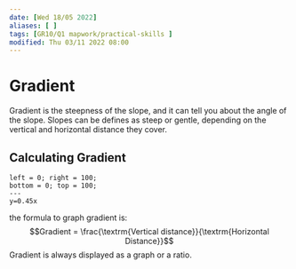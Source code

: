 ```yaml
---
date: [Wed 18/05 2022]
aliases: [ ]
tags: [GR10/Q1 mapwork/practical-skills ]
modified: Thu 03/11 2022 08:00
---
```

# Gradient
Gradient is the steepness of the slope, and it can tell you about the angle of the slope. Slopes can be defines as steep or gentle, depending on the vertical and horizontal distance they cover. 

## Calculating Gradient
```desmos-graph
left = 0; right = 100;
bottom = 0; top = 100;
---
y=0.45x
```
the formula to graph gradient is:
$$Gradient = \frac{\textrm{Vertical distance}}{\textrm{Horizontal Distance}}$$
Gradient is always displayed as a graph or a ratio. 
